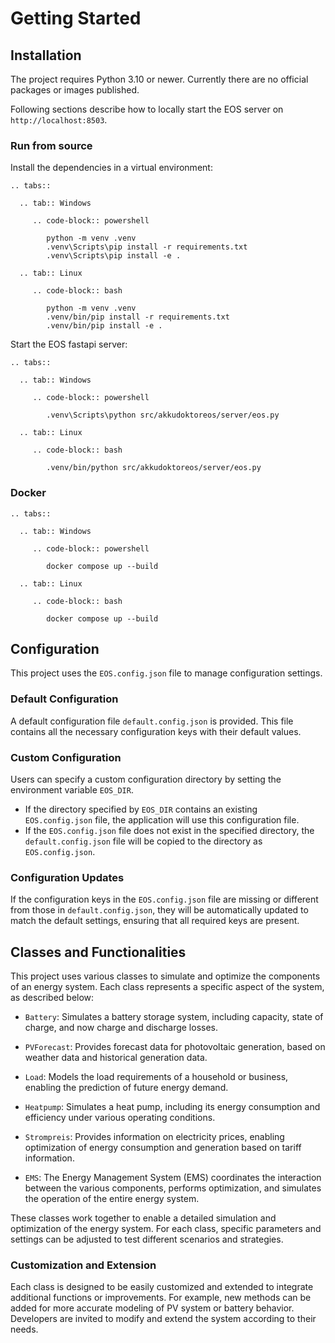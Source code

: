 # Getting Started

## Installation

The project requires Python 3.10 or newer. Currently there are no official packages or images published.

Following sections describe how to locally start the EOS server on `http://localhost:8503`.

### Run from source

Install the dependencies in a virtual environment:

```{eval-rst}
.. tabs::

  .. tab:: Windows

     .. code-block:: powershell

        python -m venv .venv
        .venv\Scripts\pip install -r requirements.txt
        .venv\Scripts\pip install -e .

  .. tab:: Linux

     .. code-block:: bash

        python -m venv .venv
        .venv/bin/pip install -r requirements.txt
        .venv/bin/pip install -e .

```

Start the EOS fastapi server:

```{eval-rst}
.. tabs::

  .. tab:: Windows

     .. code-block:: powershell

        .venv\Scripts\python src/akkudoktoreos/server/eos.py

  .. tab:: Linux

     .. code-block:: bash

        .venv/bin/python src/akkudoktoreos/server/eos.py

```

### Docker

```{eval-rst}
.. tabs::

  .. tab:: Windows

     .. code-block:: powershell

        docker compose up --build

  .. tab:: Linux

     .. code-block:: bash

        docker compose up --build

```

## Configuration

This project uses the `EOS.config.json` file to manage configuration settings.

### Default Configuration

A default configuration file `default.config.json` is provided. This file contains all the necessary configuration keys with their default values.

### Custom Configuration

Users can specify a custom configuration directory by setting the environment variable `EOS_DIR`.

- If the directory specified by `EOS_DIR` contains an existing `EOS.config.json` file, the application will use this configuration file.
- If the `EOS.config.json` file does not exist in the specified directory, the `default.config.json` file will be copied to the directory as `EOS.config.json`.

### Configuration Updates

If the configuration keys in the `EOS.config.json` file are missing or different from those in `default.config.json`, they will be automatically updated to match the default settings, ensuring that all required keys are present.

## Classes and Functionalities

This project uses various classes to simulate and optimize the components of an energy system. Each class represents a specific aspect of the system, as described below:

- `Battery`: Simulates a battery storage system, including capacity, state of charge, and now charge and discharge losses.

- `PVForecast`: Provides forecast data for photovoltaic generation, based on weather data and historical generation data.

- `Load`: Models the load requirements of a household or business, enabling the prediction of future energy demand.

- `Heatpump`: Simulates a heat pump, including its energy consumption and efficiency under various operating conditions.

- `Strompreis`: Provides information on electricity prices, enabling optimization of energy consumption and generation based on tariff information.

- `EMS`: The Energy Management System (EMS) coordinates the interaction between the various components, performs optimization, and simulates the operation of the entire energy system.

These classes work together to enable a detailed simulation and optimization of the energy system. For each class, specific parameters and settings can be adjusted to test different scenarios and strategies.

### Customization and Extension

Each class is designed to be easily customized and extended to integrate additional functions or improvements. For example, new methods can be added for more accurate modeling of PV system or battery behavior. Developers are invited to modify and extend the system according to their needs.
